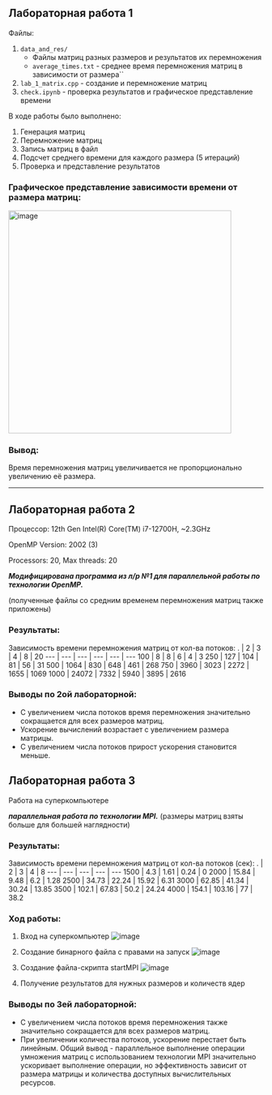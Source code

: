 ## Лабораторная работа 1
Файлы:
1. `data_and_res/`
    - Файлы матриц разных размеров и результатов их перемножения 
    - `average_times.txt` - среднее время перемножения матриц в зависимости от размера``
2. `lab_1_matrix.cpp` - создание и перемножение матриц
3. `check.ipynb` - проверка результатов и графическое представление времени

В ходе работы было выполнено:
1. Генерация матриц
2. Перемножение матриц
3. Запись матриц в файл
4. Подсчет среднего времени для каждого размера (5 итераций)
5. Проверка и представление результатов

### Графическое представление зависимости времени от размера матриц:
<img width="440" alt="image" src="https://github.com/daryaskhrv/Parallel_prog_6sem/assets/113370290/4a75d97a-af85-41a0-b8f2-e991a6a851d4">

### Вывод:
Время перемножения матриц увеличивается не пропорционально увеличению её размера.

---

## Лабораторная работа 2
Процессор: 12th Gen Intel(R) Core(TM) i7-12700H, ~2.3GHz

OpenMP Version: 2002 (3)

Processors: 20, Max threads: 20

**_Модифицирована программа из л/р №1 для параллельной работы по технологии OpenMP._**

(полученные файлы со средним временем перемножения матриц также приложены)

### Результаты:
Зависимость времени перемножения матриц от кол-ва потоков:
. | 2 | 3 | 4 | 8 | 20
--- | --- | --- | --- | --- | ---
100 | 8 | 8 | 6 | 4 | 3
250 | 127 | 104 | 81 | 56 | 31
500 | 1064 | 830 | 648 | 461 | 268
750 | 3960 | 3023 | 2272 | 1655 | 1069
1000 | 24072 | 7332 | 5940 | 3895 | 2616

### Выводы по 2ой лабораторной:
* С увеличением числа потоков время перемножения значительно сокращается для всех размеров матриц. 
* Ускорение вычислений возрастает с увеличением размера матрицы.
* С увеличением числа потоков прирост ускорения становится меньше.


## Лабораторная работа 3

Работа на суперкомпьютере

**_параллельная работа по технологии MPI._**
(размеры матриц взяты больше для большей наглядности)

### Результаты:
Зависимость времени перемножения матриц от кол-ва потоков (сек):
. | 2 | 3 | 4 | 8 
--- | --- | --- | --- | --- 
1500 | 4.3 | 1.61 | 0.24 | 0
2000 | 15.84 | 9.48 | 6.2 | 1.28 
2500 | 34.73 | 22.24 | 15.92 |  6.31
3000 | 62.85 | 41.34 | 30.24 | 13.85
3500 | 102.1 | 67.83 | 50.2 | 24.24
4000 | 154.1 | 103.16 | 77 | 38.2

### Ход работы:

1. Вход на суперкомпьютер
   ![image](https://github.com/daryaskhrv/Parallel_prog_6sem/assets/113370290/b9b7bb8a-be6f-4922-b065-05f317a599fb)

3. Создание бинарного файла с правами на запуск
   ![image](https://github.com/daryaskhrv/Parallel_prog_6sem/assets/113370290/9a6fb51d-9bd5-4b0a-b9af-ed1feabba95c)


4. Создание файла-скрипта startMPI
   ![image](https://github.com/daryaskhrv/Parallel_prog_6sem/assets/113370290/cc106151-93d9-46cd-83b3-107ed57a9cee)

5. Получение результатов для нужных размеров и количеств ядер
   
### Выводы по 3ей лабораторной:
* С увеличением числа потоков время перемножения также значительно сокращается для всех размеров матриц. 
* При увеличении количества потоков, ускорение перестает быть линейным.
  Общий вывод - параллельное выполнение операции умножения матриц с использованием технологии MPI значительно ускоривает выполнение операции, но эффективность зависит от размера матрицы и количества доступных вычислительных ресурсов.

